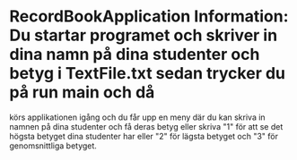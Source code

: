 # RecordBookApplication Information: Du startar programet och skriver in dina namn på dina studenter och betyg i TextFile.txt sedan trycker du på run main och då
körs applikationen igång och du får upp en meny där du kan skriva in namnen på dina studenter och få deras betyg eller skriva "1" för att se det högsta betyget dina
studenter har eller "2" för lägsta betyget och "3" för genomsnittliga betyget.

